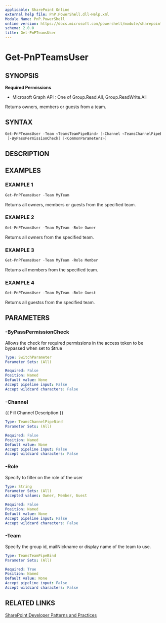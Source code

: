 ```yaml
---
applicable: SharePoint Online
external help file: PnP.PowerShell.dll-Help.xml
Module Name: PnP.PowerShell
online version: https://docs.microsoft.com/powershell/module/sharepoint-pnp/get-pnpteamsuser
schema: 2.0.0
title: Get-PnPTeamsUser
---
```


# Get-PnPTeamsUser

## SYNOPSIS

**Required Permissions**

  * Microsoft Graph API : One of Group.Read.All, Group.ReadWrite.All

Returns owners, members or guests from a team.

## SYNTAX

```powershell
Get-PnPTeamsUser -Team <TeamsTeamPipeBind> [-Channel <TeamsChannelPipeBind>] [-Role <String>]
 [-ByPassPermissionCheck] [<CommonParameters>]
```

## DESCRIPTION

## EXAMPLES

### EXAMPLE 1
```powershell
Get-PnPTeamsUser -Team MyTeam
```

Returns all owners, members or guests from the specified team.

### EXAMPLE 2
```powershell
Get-PnPTeamsUser -Team MyTeam -Role Owner
```

Returns all owners from the specified team.

### EXAMPLE 3
```powershell
Get-PnPTeamsUser -Team MyTeam -Role Member
```

Returns all members from the specified team.

### EXAMPLE 4
```powershell
Get-PnPTeamsUser -Team MyTeam -Role Guest
```

Returns all guestss from the specified team.

## PARAMETERS

### -ByPassPermissionCheck
Allows the check for required permissions in the access token to be bypassed when set to $true

```yaml
Type: SwitchParameter
Parameter Sets: (All)

Required: False
Position: Named
Default value: None
Accept pipeline input: False
Accept wildcard characters: False
```

### -Channel
{{ Fill Channel Description }}

```yaml
Type: TeamsChannelPipeBind
Parameter Sets: (All)

Required: False
Position: Named
Default value: None
Accept pipeline input: False
Accept wildcard characters: False
```

### -Role
Specify to filter on the role of the user

```yaml
Type: String
Parameter Sets: (All)
Accepted values: Owner, Member, Guest

Required: False
Position: Named
Default value: None
Accept pipeline input: False
Accept wildcard characters: False
```

### -Team
Specify the group id, mailNickname or display name of the team to use.

```yaml
Type: TeamsTeamPipeBind
Parameter Sets: (All)

Required: True
Position: Named
Default value: None
Accept pipeline input: False
Accept wildcard characters: False
```

## RELATED LINKS

[SharePoint Developer Patterns and Practices](https://aka.ms/sppnp)